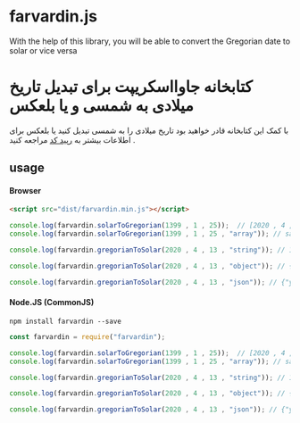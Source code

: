 farvardin.js
======
With the help of this library, you will be able to convert the Gregorian date to solar or vice versa


کتابخانه جاوااسکریپت برای تبدیل تاریخ میلادی به شمسی و یا بلعکس
======
با کمک این کتابخانه قادر خواهید بود تاریخ میلادی را به شمسی تبدیل کنید یا بلعکس
برای اطلاعات بیشتر به [رپید کد](https://rapidcode.ir "رپید کد") مراجعه کنید .

## usage
#### Browser
```html
<script src="dist/farvardin.min.js"></script>
```
```javascript
console.log(farvardin.solarToGregorian(1399 , 1 , 25));  // [2020 , 4 , 13]
console.log(farvardin.solarToGregorian(1399 , 1 , 25 , "array")); // same as above

console.log(farvardin.gregorianToSolar(2020 , 4 , 13 , "string")); // 1399-1-25

console.log(farvardin.gregorianToSolar(2020 , 4 , 13 , "object")); // { year: 1399, month: 1, day: 25 }

console.log(farvardin.gregorianToSolar(2020 , 4 , 13 , "json")); // {"year":1399,"month":1,"day":25}
```
#### Node.JS (CommonJS)
`npm install farvardin --save`
```javascript
const farvardin = require("farvardin");

console.log(farvardin.solarToGregorian(1399 , 1 , 25));  // [2020 , 4 , 13]
console.log(farvardin.solarToGregorian(1399 , 1 , 25 , "array")); // same as above

console.log(farvardin.gregorianToSolar(2020 , 4 , 13 , "string")); // 1399-1-25

console.log(farvardin.gregorianToSolar(2020 , 4 , 13 , "object")); // { year: 1399, month: 1, day: 25 }

console.log(farvardin.gregorianToSolar(2020 , 4 , 13 , "json")); // {"year":1399,"month":1,"day":25}
```
